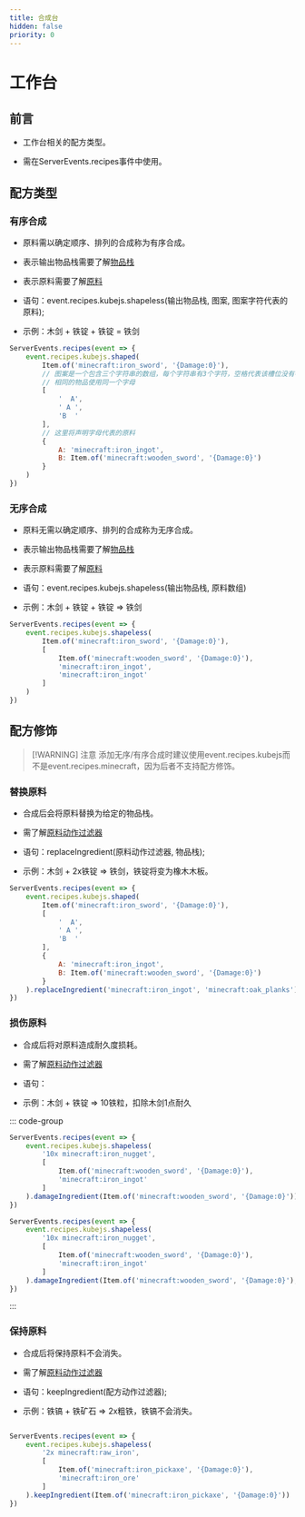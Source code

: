 ```yaml
---
title: 合成台
hidden: false
priority: 0
---
```

# 工作台

## 前言

- 工作台相关的配方类型。

- 需在ServerEvents.recipes事件中使用。

## 配方类型

### 有序合成

- 原料需以确定顺序、排列的合成称为有序合成。

- 表示输出物品栈需要了解[物品栈](../../../MiscellaneousKnowledge/ItemStack.md)

- 表示原料需要了解[原料](../../../MiscellaneousKnowledge/Ingredient.md)

- 语句：event.recipes.kubejs.shapeless(输出物品栈, 图案, 图案字符代表的原料);

- 示例：木剑 + 铁锭 + 铁锭 = 铁剑

```js
ServerEvents.recipes(event => {
    event.recipes.kubejs.shaped(
        Item.of('minecraft:iron_sword', '{Damage:0}'),
        // 图案是一个包含三个字符串的数组，每个字符串有3个字符，空格代表该槽位没有物品
        // 相同的物品使用同一个字母
        [
            '  A',
            ' A ',
            'B  '
        ],
        // 这里将声明字母代表的原料
        {
            A: 'minecraft:iron_ingot',
            B: Item.of('minecraft:wooden_sword', '{Damage:0}')
        }
    )
})
```

### 无序合成

- 原料无需以确定顺序、排列的合成称为无序合成。

- 表示输出物品栈需要了解[物品栈](../../../MiscellaneousKnowledge/ItemStack.md)

- 表示原料需要了解[原料](../../../MiscellaneousKnowledge/Ingredient.md)

- 语句：event.recipes.kubejs.shapeless(输出物品栈, 原料数组)

- 示例：木剑 + 铁锭 + 铁锭 => 铁剑

```js
ServerEvents.recipes(event => {
    event.recipes.kubejs.shapeless(
        Item.of('minecraft:iron_sword', '{Damage:0}'),
        [
            Item.of('minecraft:wooden_sword', '{Damage:0}'),
            'minecraft:iron_ingot',
            'minecraft:iron_ingot'
        ]
    )
})
```

## 配方修饰

> [!WARNING] 注意
> 添加无序/有序合成时建议使用event.recipes.kubejs而不是event.recipes.minecraft，因为后者不支持配方修饰。

### 替换原料

- 合成后会将原料替换为给定的物品栈。

- 需了解[原料动作过滤器](../../../MiscellaneousKnowledge/IngredientActionFilter.md)

- 语句：replaceIngredient(原料动作过滤器, 物品栈);

- 示例：木剑 + 2x铁锭 => 铁剑，铁锭将变为橡木木板。

```js
ServerEvents.recipes(event => {
    event.recipes.kubejs.shaped(
        Item.of('minecraft:iron_sword', '{Damage:0}'),
        [
            '  A',
            ' A ',
            'B  '
        ],
        {
            A: 'minecraft:iron_ingot',
            B: Item.of('minecraft:wooden_sword', '{Damage:0}')
        }
    ).replaceIngredient('minecraft:iron_ingot', 'minecraft:oak_planks')
})
```

### 损伤原料

- 合成后将对原料造成耐久度损耗。

- 需了解[原料动作过滤器](../../../MiscellaneousKnowledge/IngredientActionFilter.md)

- 语句：

- 示例：木剑 + 铁锭 => 10铁粒，扣除木剑1点耐久

::: code-group

```js [不指定扣除耐久]
ServerEvents.recipes(event => {
    event.recipes.kubejs.shapeless(
        '10x minecraft:iron_nugget',
        [
            Item.of('minecraft:wooden_sword', '{Damage:0}'),
            'minecraft:iron_ingot'
        ]
    ).damageIngredient(Item.of('minecraft:wooden_sword', '{Damage:0}'))
})
```

```js [指定扣除耐久]
ServerEvents.recipes(event => {
    event.recipes.kubejs.shapeless(
        '10x minecraft:iron_nugget',
        [
            Item.of('minecraft:wooden_sword', '{Damage:0}'),
            'minecraft:iron_ingot'
        ]
    ).damageIngredient(Item.of('minecraft:wooden_sword', '{Damage:0}'), 1)
})
```

:::

### 保持原料

- 合成后将保持原料不会消失。

- 需了解[原料动作过滤器](../../../MiscellaneousKnowledge/IngredientActionFilter.md)

- 语句：keepIngredient(配方动作过滤器);

- 示例：铁镐 + 铁矿石 => 2x粗铁，铁镐不会消失。

```js

ServerEvents.recipes(event => {
    event.recipes.kubejs.shapeless(
        '2x minecraft:raw_iron',
        [
            Item.of('minecraft:iron_pickaxe', '{Damage:0}'),
            'minecraft:iron_ore'
        ]
    ).keepIngredient(Item.of('minecraft:iron_pickaxe', '{Damage:0}'))
})
```
